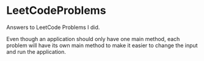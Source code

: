 # LeetCodeProblems

Answers to LeetCode Problems I did.

Even though an application should only have one main method, each problem will have its own main method to make it easier to change the input and run the application.
